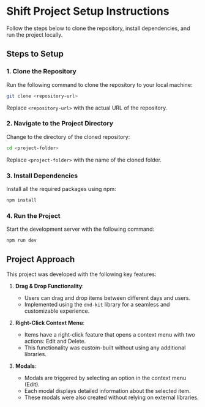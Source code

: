 # Shift Project Setup Instructions

Follow the steps below to clone the repository, install dependencies, and run the project locally.

## Steps to Setup

### 1. Clone the Repository

Run the following command to clone the repository to your local machine:

```bash
git clone <repository-url>
```

Replace `<repository-url>` with the actual URL of the repository.

### 2. Navigate to the Project Directory

Change to the directory of the cloned repository:

```bash
cd <project-folder>
```

Replace `<project-folder>` with the name of the cloned folder.

### 3. Install Dependencies

Install all the required packages using npm:

```bash
npm install
```

### 4. Run the Project

Start the development server with the following command:

```bash
npm run dev
```

## Project Approach

This project was developed with the following key features:

1. **Drag & Drop Functionality**:

   - Users can drag and drop items between different days and users.
   - Implemented using the `dnd-kit` library for a seamless and customizable experience.

2. **Right-Click Context Menu**:

   - Items have a right-click feature that opens a context menu with two actions: Edit and Delete.
   - This functionality was custom-built without using any additional libraries.

3. **Modals**:
   - Modals are triggered by selecting an option in the context menu (Edit).
   - Each modal displays detailed information about the selected item.
   - These modals were also created without relying on external libraries.
